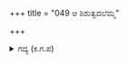+++
title = "049 ಆ ಶಿಶುತ್ವದಲೆಮ್ಮ"

+++

<details><summary>ಗದ್ಯ (ಕ.ಗ.ಪ) </summary>

49. "ನಾವು ಶಿಶುಗಳಾಗಿರುವಾಗಲೇ ನಮ್ಮ ತಂದೆ ಇಂದ್ರನ ಲೋಕಕ್ಕೆ ಹೋದನು. ನಾವು ನಿಮ್ಮ ಮತ್ತು  ಭೀಷ್ಮರ ಭರವಸೆಯಿಂದ ಬದುಕಿದೆವು. ಜೂಜಿನಲ್ಲಿ ಅಪಾರವಾದ ನೋವನ್ನು ಅನುಭವಿಸಿದೆವು. ವನವಾಸವನ್ನು ಕಳೆದೆವು. ಮೈಮರೆದು ನಾನು ಮಾಡಿರುವ ಪ್ರತಿಜ್ಞೆಯ ಮಾತುಗಳನ್ನು ನೀವು ಉಳಿಸಿಕೊಡಬೇಕು" ಎಂದು ಅರ್ಜುನ ಪ್ರಾರ್ಥಿಸಿದ.
</details>
